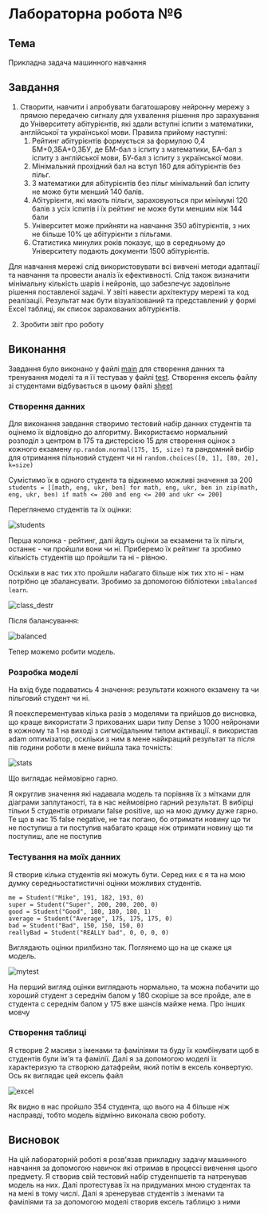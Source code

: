 # Лабораторна робота №6

## Тема

Прикладна задача машинного навчання

## Завдання

1. Створити, навчити і апробувати багатошарову нейронну мережу з прямою передачею сигналу для ухвалення рішення про зарахування до Університету абітурієнтів, які здали вступні іспити з математики, англійської та української мови.
Правила прийому наступні:
   1. Рейтинг абітурієнтів формується за формулою 0,4 БМ+0,3БА+0,3БУ, де БМ-бал з іспиту з математики, БА-бал з іспиту з англійської мови, БУ-бал з іспиту з української мови.
   2. Мінімальний прохідний бал на вступ 160 для абітурієнтів без пільг.
   3. З математики для абітурієнтів без пільг мінімальний бал іспиту не може бути менший 140 балів.
   4. Абітурієнти, які мають пільги, зараховуються при мінімумі 120 балів з усіх іспитів і їх рейтинг не може бути меншим ніж 144 бали
   5. Університет може прийняти на навчання 350 абітурієнтів, з них не більше 10% це абітурієнти з пільгами.
   6. Статистика минулих років показує, що в середньому до Університету подають документи 1500 абітурієнтів.

Для навчання мережі слід використовувати всі вивчені методи адаптації та навчання та провести аналіз їх ефективності. Слід також визначити мінімальну кількість шарів і нейронів, що забезпечує задовільне рішення поставленої задачі. У звіті навести архітектуру мережі та код реалізації. Результат має бути візуалізований та представлений у формі Еxcel таблиці, як список зарахованих абітурієнтів.

2. Зробити звіт про роботу

## Виконання

Завдання було виконано у файлі [main](./univers/main.py) для створення данних та тренування моделі та я її тестував у файлі [test](./univers/test.py). Створення ексель файлу зі студентами відбувається в цьому файлі [sheet](./univers/sheet.py)

### Створення данних

Для виконання завдання створимо тестовий набір данних студентів та оцінемо їх відповідно до алгоритму. Використаємо нормальний розподіл з центром в 175 та дистерсією 15 для створення оцінок з кожного екзамену `np.random.normal(175, 15, size)` та рандомний вибір для отримання пільновий студент чи ні `random.choices([0, 1], [80, 20], k=size)`

Сумістимо їх в одного студента та відкинемо можливі значення за 200 `students = [[math, eng, ukr, ben] for math, eng, ukr, ben in zip(math, eng, ukr, ben) if math <= 200 and eng <= 200 and ukr <= 200]`

Переглянемо студентів та їх оцінки:

![students](assets/students.png)

Перша колонка - рейтинг, далі йдуть оцінки за екзамени та їх пільги, останнє -  чи пройшли вони чи ні. Приберемо їх рейтинг та зробимо кількість студентів що пройшли та ні - рівною.

Оскільки в нас тих хто пройшли набагато більше ніж тих хто ні - нам потрібно це збалансувати. Зробимо за допомогою бібліотеки `imbalanced learn`.

![class_destr](assets/class_destr.png)

Після балансування:

![balanced](assets/balanced.png)

Тепер можемо робити модель.

### Розробка моделі

На вхід буде подаватись 4 значення: результати кожного екзамену та чи пільговий студент чи ні.

Я поексперементував кілька разів з моделями та прийшов до висновка, що краще використати 3 прихованих шари типу Dense з 1000 нейронами в кожному та 1 на виході з сигмоїдальним типом активації. я використав adam оптимізатор, оскліьки з ним в мене найкращий результат та після пів години роботи в мене вийшла така точність:

![stats](assets/stats.png)

Що виглядає неймовірно гарно.

Я округлив значення які надавала модель та порівняв їх з мітками для діаграми заплутаності, та в нас неймовірно гарний результат. В вибірці тільки 5 студентів отримали false positive, що на мою думку дуже гарно. Те що в нас 15 false negative, не так погано, бо отримати новину що ти не поступиш а ти поступив набагато краще ніж отримати новину що ти поступиш, але не поступив

### Тестування на моїх данних

Я створив кілька студентів які можуть бути. Серед них є я та на мою думку середньостатистичні оцінки можливих студентів.

```(python)
me = Student("Mike", 191, 182, 193, 0)
super = Student("Super", 200, 200, 200, 0)
good = Student("Good", 180, 180, 180, 1)
average = Student("Average", 175, 175, 175, 0)
bad = Student("Bad", 150, 150, 150, 0)
reallyBad = Student("REALLY bad", 0, 0, 0, 0)
```

Виглядають оцінки прилбизно так. Поглянемо що на це скаже ця модель.

![mytest](assets/mytest.png)

На перший вигляд оцінки виглядають нормально, та можна побачити що хороший студент з середнім балом у 180 скоріше за все пройде, але в студента с середнім балом у 175 вже шансів майже нема. Про інших мовчу

### Створення таблиці

Я створив 2 масиви з іменами та фаміліями та буду їх комбінувати щоб в студентів були ім'я та фамілії. Далі я за допомогою моделі їх характеризую та створюю датафрейм, який потім в ексель конвертую. Ось як виглядає цей ексель файл

![excel](assets/excel.png)

Як видно в нас пройшло 354 студента, що вього на 4 більше ніж насправді, тобто модель відмінно виконала свою роботу.

## Висновок

На цій лабораторній роботі я розв'язав прикладну задачу машинного навчання за допомогою навичок які отримав в процессі вивчення цього предмету. Я створив свій тестовий набір студенпшетів та натренував модель на них. Далі протестував їх на придуманих мною студентах та на мені в тому числі. Далі я зренерував студентів з іменами та фаміліями та за допомогою моделі створив ексель таблицю з ними
